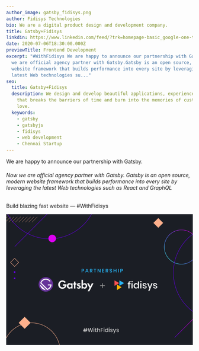 ```yaml
---
author_image: gatsby_fidisys.png
author: Fidisys Technologies
bio: We are a digital product design and development company.
title: Gatsby+Fidisys
linkdin: https://www.linkedin.com/feed/?trk=homepage-basic_google-one-tap-submit
date: 2020-07-06T18:30:00.000Z
previewTitle: Frontend Development
excerpt: "#WithFidisys We are happy to announce our partnership with Gatsby. Now
  we are official agency partner with Gatsby.Gatsby is an open source, modern
  website framework that builds performance into every site by leveraging the
  latest Web technologies su..."
seo:
  title: Gatsby+Fidisys
  description: We design and develop beautiful applications, experience and brands
    that breaks the barriers of time and burn into the memories of customers
    love.
  keywords:
    - gatsby
    - gatsbyjs
    - fidisys
    - web development
    - Chennai Startup
---
```

<!--StartFragment-->

We are happy to announce our partnership with Gatsby.

###### Now we are official agency partner with Gatsby. Gatsby is an open source, modern website framework that builds performance into every site by leveraging the latest Web technologies such as React and GraphQL

Build blazing fast website — #WithFidisys

![WithFidisys](gatsby_fidisys.png "WithFidisys")

<!--EndFragment-->